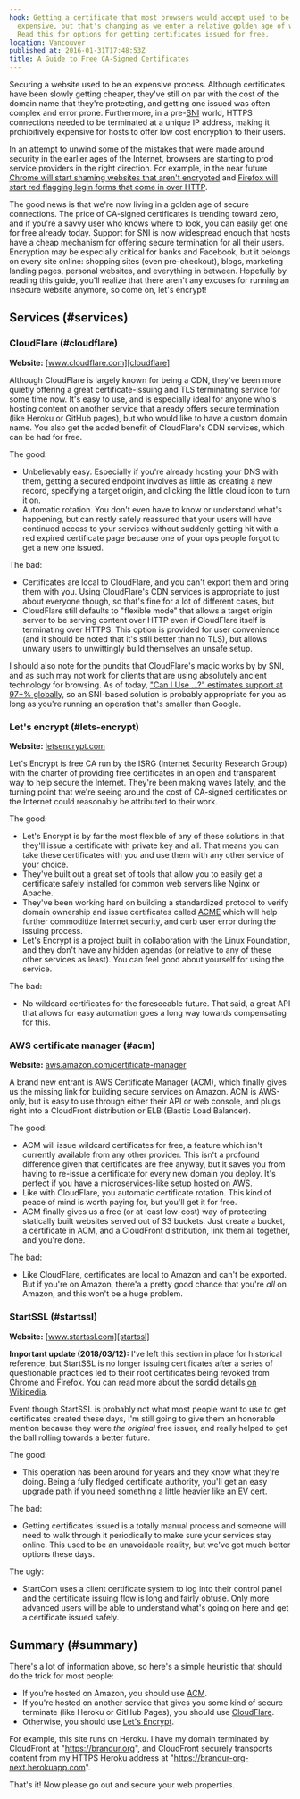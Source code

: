 ```yaml
---
hook: Getting a certificate that most browsers would accept used to be difficult and
  expensive, but that's changing as we enter a relative golden age of web encryption.
  Read this for options for getting certificates issued for free.
location: Vancouver
published_at: 2016-01-31T17:48:53Z
title: A Guide to Free CA-Signed Certificates
---
```


Securing a website used to be an expensive process. Although certificates have
been slowly getting cheaper, they've still on par with the cost of the domain
name that they're protecting, and getting one issued was often complex and
error prone. Furthermore, in a pre-[SNI][sni] world, HTTPS connections needed
to be terminated at a unique IP address, making it prohibitively expensive for
hosts to offer low cost encryption to their users.

In an attempt to unwind some of the mistakes that were made around security in
the earlier ages of the Internet, browsers are starting to prod service providers
in the right direction. For example, in the near future [Chrome will start
shaming websites that aren't encrypted][chrome-shame] and [Firefox will start
red flagging login forms that come in over HTTP][firefox-shame].

The good news is that we're now living in a golden age of secure connections.
The price of CA-signed certificates is trending toward zero, and if you're a
savvy user who knows where to look, you can easily get one for free already
today. Support for SNI is now widespread enough that hosts have a cheap
mechanism for offering secure termination for all their users. Encryption may
be especially critical for banks and Facebook, but it belongs on every site
online: shopping sites (even pre-checkout), blogs, marketing landing pages,
personal websites, and everything in between. Hopefully by reading this guide,
you'll realize that there aren't any excuses for running an insecure website
anymore, so come on, let's encrypt!

## Services (#services)

### CloudFlare (#cloudflare)

**Website:** [www.cloudflare.com][cloudflare]

Although CloudFlare is largely known for being a CDN, they've been more quietly
offering a great certificate-issuing and TLS terminating service for some time
now. It's easy to use, and is especially ideal for anyone who's hosting content
on another service that already offers secure termination (like Heroku or
GitHub pages), but who would like to have a custom domain name. You also get
the added benefit of CloudFlare's CDN services, which can be had for free.

The good:

* Unbelievably easy. Especially if you're already hosting your DNS with them,
  getting a secured endpoint involves as little as creating a new record,
  specifying a target origin, and clicking the little cloud icon to turn it on.
* Automatic rotation. You don't even have to know or understand what's
  happening, but can restly safely reassured that your users will have
  continued access to your services without suddenly getting hit with a red
  expired certificate page because one of your ops people forgot to get a new
  one issued.

The bad:

* Certificates are local to CloudFlare, and you can't export them and bring
  them with you. Using CloudFlare's CDN services is appropriate to just about
  everyone though, so that's fine for a lot of different cases, but 
* CloudFlare still defaults to "flexible mode" that allows a target origin
  server to be serving content over HTTP even if CloudFlare itself is
  terminating over HTTPS. This option is provided for user convenience (and it
  should be noted that it's still better than no TLS), but allows unwary users
  to unwittingly build themselves an unsafe setup.

I should also note for the pundits that CloudFlare's magic works by by SNI, and
as such may not work for clients that are using absolutely ancient technology
for browsing. As of today, ["Can I Use ...?" estimates support at 97+%
globally][caniuse], so an SNI-based solution is probably appropriate for you as
long as you're running an operation that's smaller than Google.

### Let's encrypt (#lets-encrypt)

**Website:** [letsencrypt.com][lets-encrypt]

Let's Encrypt is free CA run by the ISRG (Internet Security Research Group)
with the charter of providing free certificates in an open and transparent way
to help secure the Internet. They're been making waves lately, and the turning
point that we're seeing around the cost of CA-signed certificates on the
Internet could reasonably be attributed to their work.

The good:

* Let's Encrypt is by far the most flexible of any of these solutions in that
  they'll issue a certificate with private key and all. That means you can take
  these certificates with you and use them with any other service of your
  choice.
* They've built out a great set of tools that allow you to easily get a
  certificate safely installed for common web servers like Nginx or Apache.
* They've been working hard on building a standardized protocol to verify
  domain ownership and issue certificates called [ACME][acme] which will help
  further commoditize Internet security, and curb user error during the issuing
  process.
* Let's Encrypt is a project built in collaboration with the Linux Foundation,
  and they don't have any hidden agendas (or relative to any of these other
  services as least). You can feel good about yourself for using the service.

The bad:

* No wildcard certificates for the foreseeable future. That said, a great API
  that allows for easy automation goes a long way towards compensating for
  this.

### AWS certificate manager (#acm)

**Website:** [aws.amazon.com/certificate-manager][acm]

A brand new entrant is AWS Certificate Manager (ACM), which finally gives us
the missing link for building secure services on Amazon. ACM is AWS-only, but
is easy to use through either their API or web console, and plugs right into a
CloudFront distribution or ELB (Elastic Load Balancer).

The good:

* ACM will issue wildcard certificates for free, a feature which isn't
  currently available from any other provider. This isn't a profound difference
  given that certificates are free anyway, but it saves you from having to
  re-issue a certificate for every new domain you deploy. It's perfect if you
  have a microservices-like setup hosted on AWS.
* Like with CloudFlare, you automatic certificate rotation. This kind of peace
  of mind is worth paying for, but you'll get it for free.
* ACM finally gives us a free (or at least low-cost) way of protecting
  statically built websites served out of S3 buckets. Just create a bucket, a
  certificate in ACM, and a CloudFront distribution, link them all together,
  and you're done.

The bad:

* Like CloudFlare, certificates are local to Amazon and can't be exported. But
  if you're on Amazon, there'a a pretty good chance that you're _all_ on
  Amazon, and this won't be a huge problem.

### StartSSL (#startssl)

**Website:** [www.startssl.com][startssl]

**Important update (2018/03/12):** I've left this section
in place for historical reference, but StartSSL is no
longer issuing certificates after a series of questionable
practices led to their root certificates being revoked from
Chrome and Firefox. You can read more about the sordid
details [on Wikipedia][startcomwiki].

Event though StartSSL is probably not what most people want to use to get
certificates created these days, I'm still going to give them an honorable
mention because they were _the original_ free issuer, and really helped to get
the ball rolling towards a better future.

The good:

* This operation has been around for years and they know what they're doing.
  Being a fully fledged certificate authority, you'll get an easy upgrade path
  if you need something a little heavier like an EV cert.

The bad:

* Getting certificates issued is a totally manual process and someone will need
  to walk through it periodically to make sure your services stay online. This
  used to be an unavoidable reality, but we've got much better options these
  days.

The ugly:

* StartCom uses a client certificate system to log into their control panel and
  the certificate issuing flow is long and fairly obtuse. Only more advanced
  users will be able to understand what's going on here and get a certificate
  issued safely.

## Summary (#summary)

There's a lot of information above, so here's a simple heuristic that should do
the trick for most people:

* If you're hosted on Amazon, you should use [ACM][acm].
* If you're hosted on another service that gives you some kind of secure
  terminate (like Heroku or GitHub Pages), you should use
  [CloudFlare][cloudflare].
* Otherwise, you should use [Let's Encrypt][lets-encrypt].

For example, this site runs on Heroku. I have my domain terminated by
CloudFront at "https://brandur.org", and CloudFront securely transports content
from my HTTPS Heroku address at "https://brandur-org-next.herokuapp.com".

That's it! Now please go out and secure your web properties.

[acm]: https://aws.amazon.com/certificate-manager/
[acme]: https://github.com/ietf-wg-acme/acme/blob/master/draft-ietf-acme-acme.md
[caniuse]: http://caniuse.com/#feat=sni
[chrome-shame]: https://motherboard.vice.com/read/google-will-soon-shame-all-websites-that-are-unencrypted-chrome-https
[cloudflare]: https://www.cloudflare.com/
[firefox-shame]: https://hacks.mozilla.org/2016/01/login-forms-over-https-please/
[lets-encrypt]: https://letsencrypt.org/
[sni]: https://en.wikipedia.org/wiki/Server_Name_Indication
[startcomwiki]: https://en.wikipedia.org/wiki/StartCom
[startssl]: https://www.startssl.com/

